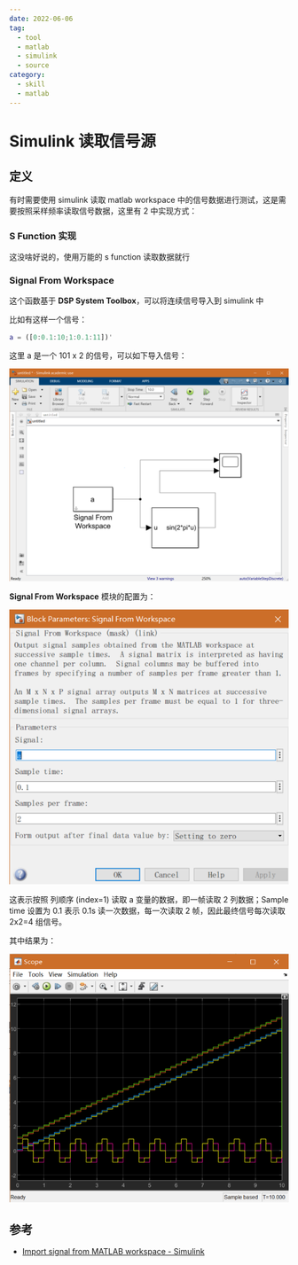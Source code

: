 ```yaml
---
date: 2022-06-06
tag:
  - tool
  - matlab
  - simulink
  - source
category:
  - skill
  - matlab
---
```



# Simulink 读取信号源


## 定义

有时需要使用 simulink 读取 matlab workspace 中的信号数据进行测试，这是需要按照采样频率读取信号数据，这里有 2 中实现方式：

### S Function 实现



这没啥好说的，使用万能的 s function 读取数据就行

### Signal From Workspace

这个函数基于 **DSP System Toolbox**，可以将连续信号导入到 simulink 中

比如有这样一个信号：

```matlab
a = ([0:0.1:10;1:0.1:11])'
```

这里 a 是一个 101 x 2 的信号，可以如下导入信号：

![Pasted image 20211223215902](./assets/Pasted-image-20211223215902.png)

**Signal From Workspace** 模块的配置为：

![Pasted image 20211223215946](./assets/Pasted-image-20211223215946.png)

这表示按照 列顺序 (index=1) 读取 a 变量的数据，即一帧读取 2 列数据；Sample time 设置为 0.1 表示 0.1s 读一次数据，每一次读取 2 帧，因此最终信号每次读取 2x2=4 组信号。

其中结果为：

![Pasted image 20211223215916](./assets/Pasted-image-20211223215916.png)

## 参考

- [Import signal from MATLAB workspace - Simulink](https://www.mathworks.com/help/releases/R2021a/dsp/ref/signalfromworkspace.html?s_tid=doc_srchtitle)

